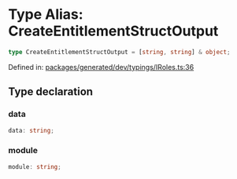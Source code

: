 # Type Alias: CreateEntitlementStructOutput

```ts
type CreateEntitlementStructOutput = [string, string] & object;
```

Defined in: [packages/generated/dev/typings/IRoles.ts:36](https://github.com/towns-protocol/towns/blob/0db1fd0ac7258e8db8cedfb6183e8eade8284fa1/packages/generated/dev/typings/IRoles.ts#L36)

## Type declaration

### data

```ts
data: string;
```

### module

```ts
module: string;
```
